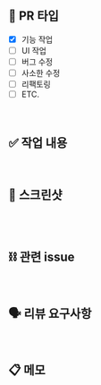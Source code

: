 ## 📁 PR 타입
- [x] 기능 작업
- [ ] UI 작업
- [ ] 버그 수정
- [ ] 사소한 수정
- [ ] 리팩토링
- [ ] ETC.

<br />

## ✅ 작업 내용
<!-- 작업한 내용 기록 -->

<br />

## 📱 스크린샷
<!-- 작업 결과 스크린샷 기록 -->

<br /><br />

## ⛓️ 관련 issue
<!-- e.g) closed #이슈번호 -->

<br />

## 🗣️ 리뷰 요구사항
<!-- 리뷰어가 특별히 봐주었으면 하는 부분 기록 -->
<!-- 없으면 삭제! -->

<br />

## 📋 메모
<!-- 간단히 메모가 필요하거나 공유되어야 하는 사항 기록 -->
<!-- 없으면 삭제! -->
